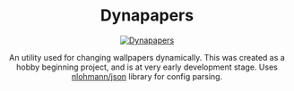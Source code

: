 <div align="center">

# Dynapapers

[![Dynapapers](https://github.com/SteveIsGlitched/dynapapers/actions/workflows/c-cpp.yml/badge.svg)](https://github.com/SteveIsGlitched/dynapapers/actions/workflows/c-cpp.yml) 

An utility used for changing wallpapers dynamically. This was created as a hobby beginning project, and is at very early development stage. Uses [nlohmann/json](https://github.com/nlohmann/json) library for config parsing.


</div>
